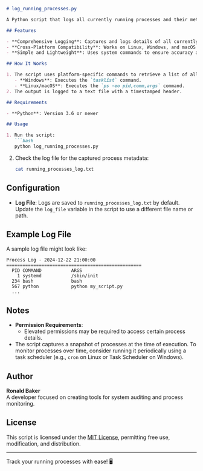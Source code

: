 ```markdown
# log_running_processes.py

A Python script that logs all currently running processes and their metadata (PID, name, and command) to a text file. This tool is useful for auditing, debugging, and monitoring system activity.

## Features

- **Comprehensive Logging**: Captures and logs details of all currently running processes.
- **Cross-Platform Compatibility**: Works on Linux, Windows, and macOS by adapting to platform-specific process listing commands.
- **Simple and Lightweight**: Uses system commands to ensure accuracy and minimal resource overhead.

## How It Works

1. The script uses platform-specific commands to retrieve a list of all running processes:
   - **Windows**: Executes the `tasklist` command.
   - **Linux/macOS**: Executes the `ps -eo pid,comm,args` command.
2. The output is logged to a text file with a timestamped header.

## Requirements

- **Python**: Version 3.6 or newer

## Usage

1. Run the script:
   ```bash
   python log_running_processes.py
   ```

2. Check the log file for the captured process metadata:
   ```bash
   cat running_processes_log.txt
   ```

## Configuration

- **Log File**: Logs are saved to `running_processes_log.txt` by default. Update the `log_file` variable in the script to use a different file name or path.

## Example Log File

A sample log file might look like:

```
Process Log - 2024-12-22 21:00:00
==================================================
  PID COMMAND           ARGS
    1 systemd           /sbin/init
  234 bash              bash
  567 python            python my_script.py
  ...
```

## Notes

- **Permission Requirements**:
  - Elevated permissions may be required to access certain process details.
- The script captures a snapshot of processes at the time of execution. To monitor processes over time, consider running it periodically using a task scheduler (e.g., `cron` on Linux or Task Scheduler on Windows).

## Author

**Ronald Baker**  
A developer focused on creating tools for system auditing and process monitoring.

## License

This script is licensed under the [MIT License](LICENSE), permitting free use, modification, and distribution.

---

Track your running processes with ease! 🖥️
```